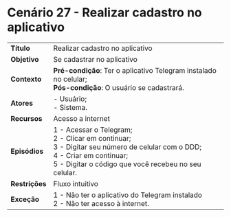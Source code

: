 # Cenário 27 - Realizar cadastro no aplicativo  

|        |                   |  
| -------  |  :------------------------------------|
|**Título** | Realizar cadastro no aplicativo |
|**Objetivo** | Se cadastrar no aplicativo |
|**Contexto** |**Pré-condição**: Ter o aplicativo Telegram instalado no celular;<br>**Pós-condição**: O usuário se cadastrará. |
|**Atores**   | - Usuário;<br> - Sistema.        | 
|**Recursos** | Acesso a internet|
|**Episódios**| 1 - Acessar o Telegram; <br> 2 - Clicar em continuar; <br>3 - Digitar seu número de celular com o DDD;<br>4 - Criar em continuar;<br>5 - Digitar o código que você recebeu no seu celular.|
|**Restrições**| Fluxo intuitivo| 
|**Exceção**| 1 - Não ter o aplicativo do Telegram instalado<br> 2 - Não ter acesso à internet.    |

 